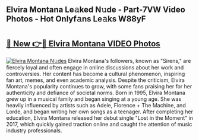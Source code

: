 ## Elvira Montana Le𝚊ked N𝚞de - Part-7VW Video Photos - Hot Onlyf𝚊ns Le𝚊ks W88yF

# <h2><a href="http://ab15921.deff.icu/?id=Elvira+Montana">🔗 New 👉🔴 Elvira Montana VIDEO Photos</a></h2>

[![Elvira Montana N𝚞des](https://i.imgur.com/rIISA9y.gif)](http://ab15921.deff.icu/?id=Elvira+Montana)
Elvira Montana's followers, known as "Sirens," are fiercely loyal and often engage in online discussions about her work and controversies. Her content has become a cultural phenomenon, inspiring fan art, memes, and even academic analysis. Despite the criticism, Elvira Montana's popularity continues to grow, with some fans praising her for her authenticity and defiance of societal norms. Born in 1995, Elvira Montana grew up in a musical family and began singing at a young age. She was heavily influenced by artists such as Adele, Florence + The Machine, and Lorde, and began writing her own songs as a teenager. After completing her education, Elvira Montana released her debut single "Lost in the Moment" in 2017, which quickly gained traction online and caught the attention of music industry professionals.
